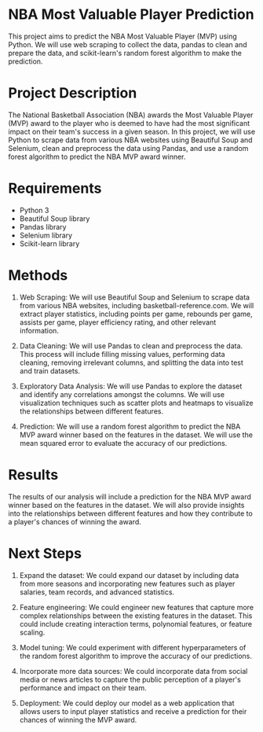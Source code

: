 # NBA Most Valuable Player Prediction

This project aims to predict the NBA Most Valuable Player (MVP) using Python. We will use web scraping to collect the data, pandas to clean and prepare the data, and scikit-learn's random forest algorithm to make the prediction.

# Project Description
The National Basketball Association (NBA) awards the Most Valuable Player (MVP) award to the player who is deemed to have had the most significant impact on their team's success in a given season. In this project, we will use Python to scrape data from various NBA websites using Beautiful Soup and Selenium, clean and preprocess the data using Pandas, and use a random forest algorithm to predict the NBA MVP award winner.

# Requirements

* Python 3
* Beautiful Soup library
* Pandas library
* Selenium library
* Scikit-learn library

# Methods

1. Web Scraping: We will use Beautiful Soup and Selenium to scrape data from various NBA websites, including basketball-reference.com. We will extract player statistics, including points per game, rebounds per game, assists per game, player efficiency rating, and other relevant information.

2. Data Cleaning: We will use Pandas to clean and preprocess the data. This process will include filling missing values, performing data cleaning, removing irrelevant columns, and splitting the data into test and train datasets.

3. Exploratory Data Analysis: We will use Pandas to explore the dataset and identify any correlations amongst the columns. We will use visualization techniques such as scatter plots and heatmaps to visualize the relationships between different features.

4. Prediction: We will use a random forest algorithm to predict the NBA MVP award winner based on the features in the dataset. We will use the mean squared error to evaluate the accuracy of our predictions.

# Results

The results of our analysis will include a prediction for the NBA MVP award winner based on the features in the dataset. We will also provide insights into the relationships between different features and how they contribute to a player's chances of winning the award.

# Next Steps

1. Expand the dataset: We could expand our dataset by including data from more seasons and incorporating new features such as player salaries, team records, and advanced statistics.

2. Feature engineering: We could engineer new features that capture more complex relationships between the existing features in the dataset. This could include creating interaction terms, polynomial features, or feature scaling.

3. Model tuning: We could experiment with different hyperparameters of the random forest algorithm to improve the accuracy of our predictions.

4. Incorporate more data sources: We could incorporate data from social media or news articles to capture the public perception of a player's performance and impact on their team.

5. Deployment: We could deploy our model as a web application that allows users to input player statistics and receive a prediction for their chances of winning the MVP award.


